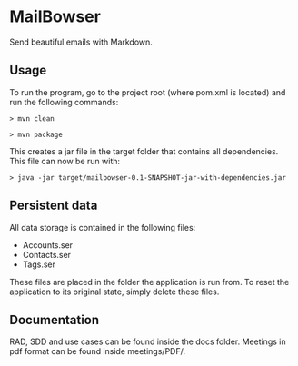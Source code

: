 # MailBowser
Send beautiful emails with Markdown.

## Usage
To run the program, go to the project root (where pom.xml is located) and run the following commands:

`> mvn clean`

`> mvn package`

This creates a jar file in the target folder that contains all dependencies. This file can now be run with:

`> java -jar target/mailbowser-0.1-SNAPSHOT-jar-with-dependencies.jar`

## Persistent data
All data storage is contained in the following files:
* Accounts.ser
* Contacts.ser
* Tags.ser

These files are placed in the folder the application is run from. To reset the application to its original state, simply delete these files.

## Documentation
RAD, SDD and use cases can be found inside the docs folder. 
Meetings in pdf format can be found inside meetings/PDF/.


